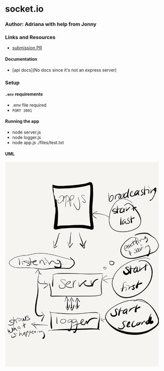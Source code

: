 # socket.io

### Author: Adriana with help from Jonny

### Links and Resources
* [submission PR](https://github.com/adrianagraybill/lab-18/pull/1)

#### Documentation
* [api docs](No docs since it's not an express server)

### Setup

#### `.env` requirements
* .env file required
* `PORT 3001`

#### Running the app
* node server.js
* node logger.js
* node app.js ./files/test.txt

#### UML
![UML: Lab 16](./assets/lab-16-uml.jpg)
